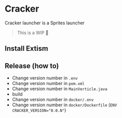 # Cracker

Cracker launcher is a Sprites launcher

> This is a WIP 🚧

## Install Extism

## Release (how to)
 - Change version number in `.env`
 - Change version number in `pom.xml`
 - Change version number in `MainVerticle.java`
 - build
 - Change version number in `docker/.env`
 - Change version number in `docker/Dockerfile` (`ENV CRACKER_VERSION="0.0.N"`)
